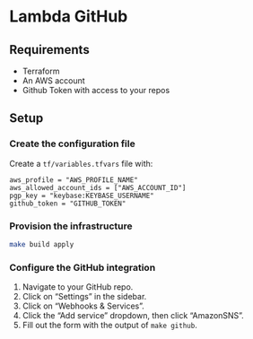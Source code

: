 # Lambda GitHub

## Requirements

* Terraform
* An AWS account
* Github Token with access to your repos

## Setup

### Create the configuration file

Create a `tf/variables.tfvars` file with:
```
aws_profile = "AWS_PROFILE_NAME"
aws_allowed_account_ids = ["AWS_ACCOUNT_ID"]
pgp_key = "keybase:KEYBASE_USERNAME"
github_token = "GITHUB_TOKEN"
```

### Provision the infrastructure

```bash
make build apply
```

### Configure the GitHub integration

1. Navigate to your GitHub repo.
2. Click on “Settings” in the sidebar.
3. Click on “Webhooks & Services”.
4. Click the “Add service” dropdown, then click “AmazonSNS”.
5. Fill out the form with the output of `make github`.

